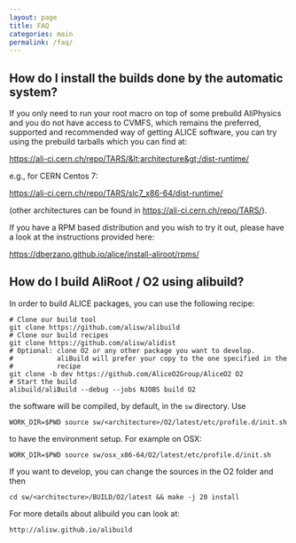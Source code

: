 ```yaml
---
layout: page
title: FAQ
categories: main
permalink: /faq/
---
```


## How do I install the builds done by the automatic system?

If you only need to run your root macro on top of some prebuild
AliPhysics and you do not have access to CVMFS, which remains the
preferred, supported and recommended way of getting ALICE software, you
can try using the prebuild tarballs which you can find at:

<https://ali-ci.cern.ch/repo/TARS/&lt;architecture&gt;/dist-runtime/>

e.g., for CERN Centos 7:

<https://ali-ci.cern.ch/repo/TARS/slc7_x86-64/dist-runtime/>

(other architectures can be found in https://ali-ci.cern.ch/repo/TARS/).

If you have a RPM based distribution and you wish to try it out, please
have a look at the instructions provided here:

<https://dberzano.github.io/alice/install-aliroot/rpms/>

## How do I build AliRoot / O2 using alibuild?

In order to build ALICE packages, you can use the following recipe:

    # Clone our build tool
    git clone https://github.com/alisw/alibuild
    # Clone our build recipes
    git clone https://github.com/alisw/alidist
    # Optional: clone O2 or any other package you want to develop.
    #           aliBuild will prefer your copy to the one specified in the
    #           recipe
    git clone -b dev https://github.com/AliceO2Group/AliceO2 O2
    # Start the build
    alibuild/aliBuild --debug --jobs NJOBS build O2

the software will be compiled, by default, in the `sw` directory. Use

    WORK_DIR=$PWD source sw/<architecture>/O2/latest/etc/profile.d/init.sh

to have the environment setup. For example on OSX:

    WORK_DIR=$PWD source sw/osx_x86-64/O2/latest/etc/profile.d/init.sh

If you want to develop, you can change the sources in the O2 folder and then

    cd sw/<architecture>/BUILD/O2/latest && make -j 20 install

For more details about alibuild you can look at:

    http://alisw.github.io/alibuild
